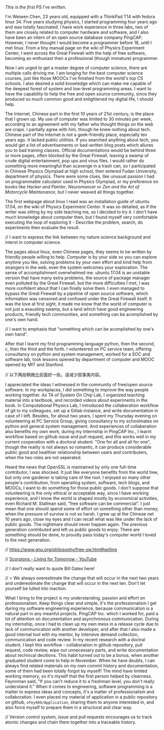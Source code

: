 *This is the first PS I've written.*

I'm Weiwen Chen, 23 years old, equipped with a ThinkPad T14 with fedora linux 34. Five years studying physics, I started programming four years ago and was totally fascinated. I have work experience in three labs, two of them are closely related to computer hardware and software, and I also have been an intern of an open source database company PingCAP. However, I never thought I would become a programmer before 18, until I met linux. From a tiny manual page on the wiki of Physics Experiment Center, I went across the Great Firewall with the help of free software, becoming an enthusiast then a professional (though immature) programmer.

Now I am urged to get a master degree of computer science, there are multiple calls driving me. I am longing for the best computer science courses, just like those MOOCs I've finished from the world's top CS schools. I also desired a solid knowledge which can make me capable of the deepest forest of system and low-level programming areas. I want to have the capability to help the free and open source community, since they produced so much common good and enlightened my digital life, I should help.

The Internet, Chinese part in the first 10 years of 21st century, is the place that I grown up. My use of computer was limited to 30 minutes per week, according to an agreement with my father who thought things on the web are craps. I partially agree with him, though he knew nothing about tech. Chinese part of the Internet is not a geek-friendly place, especially ten years ago. It lacked public utilities. If you searched anything about tech, you would get a list of advertisements or bad-written blog posts which allures you to bad training classes. Official documentations would be behind three or more pages, often blocked by the Great Firewall, leaving a swamp of crude digital entertainment, pop ups and virus files. I would rather do something more meaningful than scavenge in a trash can, so I participated in Chinese Physics Olympiad at high school, then entered Fudan University, department of physics. There were some clues, like unusual passion I had on programmable calculator used in Physics Olympiad, or my preference on books like *Hacker and Painter*, *Neuromancer* or *Zen and the Art of Motorcycle Maintenance*, but I never weaved all things together.

The first webpage about linux I read was an installation guide of ubuntu 17.04, on the wiki of Physics Experiment Center. It was so detailed, as if the writer was sitting by my side teaching me, so I decided to try it. I don't have much knowledge about computer then, but I found myself very comfortable executing the loop of exploring it - Describe the problem, search, do experiments then evaluate the result.

// I want to express the link between my nature science background and interst in computer science.

The pages about linux, even Chinese pages, they seems to be written by friendly people willing to help. Computer is by your side so you can explore anytime you like, solving problems by your own effort and kind help from strangers in the web, even the system welcomes your exploration. The sense of accomplishment overwhelmed me. ubuntu 17.04 is an unstable version that have many extra problems, the source of package manager even polluted by the Great Firewall, but the more difficulties I met, I was more confident about that I can finally solve them. I even managed to bypass the Great Firewall by a pipeline of open source software, which information was censored and confused under the Great Firewall itself. It was the love at first sight, it made me know that the world of computer is not just a exausting swamp, but a land which have good engineering products, friendly tech communities, and something can be acomplished by one's own hand.

// I want to emphasis that "something which can be acomplished by one's own hand".

After that I learnt my first programming language python, then the second, c, then the third and the forth. I volunteered on PC service team, offering consultancy on python and system management, worked for a SOC and software lab, took lessons opened by department of computer and MOOC opened by MIT and Stanford. 

// 以下两段稍微比前面好一些。请减少叙事类内容。

I appreciated the ideas I witnessed in the community of free/open source software. In my workplaces, I did something to improve the way people working together. As TA of System On Chip Lab, I organized teaching material into a textbook, and recorded videos about experiments in the book. In Computational Physics Lab, I introduced the collaberation workflow of git to my colleagues, set up a Gitlab instance, and write documentation in case of I left. Besides, for about two years, I spent my Thursday evening on volunteering at PC Service Group, giving consultancy to my schoolmates on python and general system management. And experiences of collaberation also benefits my own work, during my internship in PingCAP Inc., I learnt workflow based on github issue and pull request, and this works well in my current cooperation with a doctoral student. "One for all and all for one", though the reality is not always so romantic, it can produce considerable public good and healthier relationship between users and contributers, when the two roles are not seperated.

Heard the news that OpenSSL is maintained by only one full-time contributor, I was shocked. It just like everyone benefits from the world tree, but only one gardener is taking care of the root. I enjoyed so many other people's contribution, from operating system, software, tech blogs, and MOOCs, I want to do something for those public goods. I don't suppose that volunteering is the only ethical or acceptable way, since I have working experience, and I know the world is shaped mostly by economical activities, even Richard M. Stallman said, "free software can be commercial". I just mean that one should spend some of effort on something other than money, when the pressure of survive is not so harsh. I grew up at the Chinese net 10 years ago, close my eyes and I can recall what was like under the lack of public goods. The nightmare should never happen again. The previous generation contributed and left us public goods to enjoy. There are something should be done, to proudly pass today's computer world I loved to the next generation.

// https://www.gnu.org/philosophy/free-sw.html#selling

// [Scorpions - Living for Tomorrow - YouTube](https://www.youtube.com/watch?v=KVTfAnB4I_U)

// I don't really want to quote Bill Gates here!

// > We always overestimate the change that will occur in the next two years and underestimate the change that will occur in the next ten. Don't let yourself be lulled into inaction.

What I bring to the project is my understanding, passion and effort on professionalism. Keep things clear and simple, it's the professionalism I get during my software engineering experience, because communication is a natural part in any meanful projects. PingCAP Inc. which I worked for, paid a lot of attention on documentation and asynchronous communication. During my internship, once I had to clean up my own mess in a release cycle due to lack of communication with another developer, and after that I also made a good internal tool with my mentor, by intensive demand collection, communication and code review. In my recent research with a doctral student, I kept this workflow - collaboration in github repository, pull request, code review, wipe out unnecessary parts, and write documentation about techincal decitions. This habit turned out to be a bonus, when another graduated student come to help in November. When he have doubts, I can always find related materials on my own commit history and documentation, some of them had been totally forgot by myself! The mind have limited working memory, so it's myself that the first person helped by clearness. Feynnman said, "If you can't reduce it to a freshman level, you don't really understand it." When it comes to engineering, software programming is a matter to express ideas and concepts, it's a matter of professionalism and collaboration. I even placed my material of application in a public repository on github, `ofey404/Application`, sharing them to anyone interested in, and also force myself to prepare them in a structural and clear way.

// Version control system, issue and pull requests encourages us to track atomic changes and chain them together into a traceable history. 

